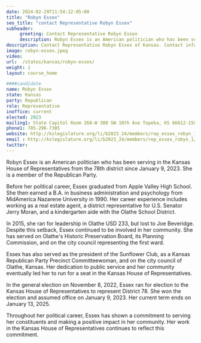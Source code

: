 ```yaml
---
date: 2024-02-29T11:54:12-05:00
title: "Robyn Essex"
seo_title: "contact Representative Robyn Essex"
subheader:
     greeting: Contact Representative Robyn Essex
     description: Robyn Essex is an American politician who has been serving in the Kansas House of Representatives from the 78th district since January 9, 2023. She is a member of the Republican Party.
description: Contact Representative Robyn Essex of Kansas. Contact information for Robyn Essex includes email address, phone number, and mailing address.
image: robyn-essex.jpeg
video:
url:  /states/kansas/robyn-essex/
weight: 1
layout: course_home

####candidate
name: Robyn Essex
state: Kansas
party: Republican
role: Representative
inoffice: current
elected: 2023
mailing1: State Capitol Room 268-W 300 SW 10th Ave Topeka, KS 66612-1504
phone1: 785-296-7385
website: http://kslegislature.org/li/b2023_24/members/rep_essex_robyn_1/
email : http://kslegislature.org/li/b2023_24/members/rep_essex_robyn_1/
twitter:
---
```


Robyn Essex is an American politician who has been serving in the Kansas House of Representatives from the 78th district since January 9, 2023. She is a member of the Republican Party.

Before her political career, Essex graduated from Apple Valley High School. She then earned a B.A. in business administration and psychology from MidAmerica Nazarene University in 1990. Her career experience includes working as a real estate agent, a district representative for U.S. Senator Jerry Moran, and a kindergarten aide with the Olathe School District.

In 2015, she ran for leadership in Olathe USD 233, but lost to Joe Beveridge. Despite this setback, Essex continued to be involved in her community. She has served on Olathe's Historic Preservation Board, its Planning Commission, and on the city council representing the first ward.

Essex has also served as the president of the Sunflower Club, as a Kansas Republican Party Precinct Committeewoman, and on the city council of Olathe, Kansas. Her dedication to public service and her community eventually led her to run for a seat in the Kansas House of Representatives.

In the general election on November 8, 2022, Essex ran for election to the Kansas House of Representatives to represent District 78. She won the election and assumed office on January 9, 2023. Her current term ends on January 13, 2025.

Throughout her political career, Essex has shown a commitment to serving her constituents and making a positive impact in her community. Her work in the Kansas House of Representatives continues to reflect this commitment.
